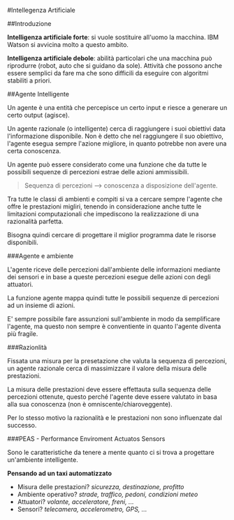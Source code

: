 #Intellegenza Artificiale

##Introduzione

__Intelligenza artificiale forte__: si vuole sostituire all'uomo la macchina. IBM Watson si avvicina molto a questo ambito.

__Intelligenza artificiale debole__: abilità particolari che una macchina può riprodurre (robot, auto che si guidano da sole).
Attività che possono anche essere semplici da fare ma che sono difficili da eseguire con algoritmi stabiliti a priori.

##Agente Intelligente

Un agente è una entità che percepisce un certo input e riesce a generare un certo output (agisce).

Un agente razionale (o intelligente) cerca di raggiungere i suoi obiettivi data l'informazione disponibile. Non è detto che nel raggiungere il suo obiettivo, l'agente esegua sempre l'azione migliore, in quanto potrebbe non avere una certa conoscenza.

Un agente può essere considerato come una funzione che da tutte le possibili sequenze di percezioni estrae delle azioni ammissibili.

> Sequenza di percezioni --> conoscenza a disposizione dell'agente.

Tra tutte le classi di ambienti e compiti si va a cercare sempre l'agente che offre le prestazioni migliri, tenendo in considerazione anche tutte le limitazioni computazionali che impediscono la realizzazione di una razionalità parfetta.

Bisogna quindi cercare di progettare il miglior programma date le risorse disponibili.

###Agente e ambiente

L'agente riceve delle percezioni dall'ambiente delle informazioni mediante dei sensori e in base a queste percezioni esegue delle azioni con degli attuatori.

La funzione agente mappa quindi tutte le possibili sequenze di percezioni ad un insieme di azioni.

E' sempre possibile fare assunzioni sull'ambiente in modo da semplificare l'agente, ma questo non sempre è conventiente in quanto l'agente diventa più fragile.

###Razionlità

Fissata una misura per la presetazione che valuta la sequenza di percezioni, un agente razionale cerca di massimizzare il valore della misura delle prestazioni.

La misura delle prestazioni deve essere effettauta sulla sequenza delle percezioni ottenute, questo perché l'agente deve essere valutato in basa alla sua conoscenza (non è omniscente/chiaroveggente).

Per lo stesso motivo la razionalità e le prestazioni non sono influenzate dal successo.

###PEAS - Performance Enviroment Actuatos Sensors

Sono le caratteristiche da tenere a mente quanto ci si trova a progettare un'ambiente intelligente.

__Pensando ad un taxi automatizzato__
* Misura delle prestazioni? _sicurezza, destinazione, profitto_
* Ambiente operativo? _strade, traffico, pedoni, condizioni meteo_
* Attuatori? _volante, acceleratore, freni, ..._
* Sensori? _telecamera, accelerometro, GPS, ..._























